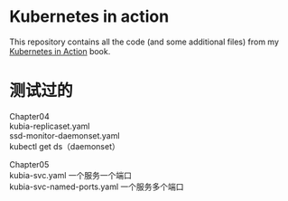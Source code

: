 # Kubernetes in action

This repository contains all the code (and some additional files) from my [Kubernetes in Action](https://www.manning.com/books/kubernetes-in-action) book.

# 测试过的
Chapter04  
kubia-replicaset.yaml  
ssd-monitor-daemonset.yaml  
kubectl get ds（daemonset）

Chapter05  
kubia-svc.yaml   一个服务一个端口  
kubia-svc-named-ports.yaml    一个服务多个端口  





